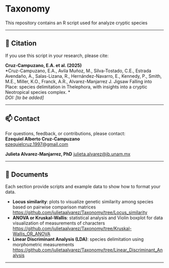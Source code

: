 # Taxonomy
This repository contains an R script used for analyze cryptic species

---

## 🧪 Citation

If you use this script in your research, please cite:

**Cruz-Campuzano, E.A. et al. (2025)**  
*Cruz-Campuzano, E.A., Avila Muñoz, M., Silva-Tostado, C.E., Estrada Avendaño, A., Salas-Lizana, R., Hernández-Navarro, E., Kennedy, P., Smith, M.E., Miller, K.O., Franck, A.R., Alvarez-Manjarrez J. Jigsaw Falling into Place: species delimitation in Thelephora, with insights into a cryptic Neotropical species complex. *  
_DOI: [to be added]_

---

## 📫 Contact

For questions, feedback, or contributions, please contact:  
**Ezequiel Alberto Cruz-Campuzano**  
ezequielcruz.1997@gmail.com

**Julieta Alvarez-Manjarrez, PhD** 
julieta.alvarez@ib.unam.mx 

---
## 📂 Documents
  Each section provide scripts and example data to show how to format your data.
  
- **Locus similarity**: plots to visualize genetic similarity among species based on pairwise comparison matrices
  https://github.com/julietaalvarez/Taxonomy/tree/Locus_similarity
- **ANOVA or Kruskal-Wallis**: statistical analysis and Violin boxplot for data visualization of measurements of characters
  https://github.com/julietaalvarez/Taxonomy/tree/Kruskal-Wallis_OR_ANOVA 
- **Linear Discriminant Analysis (LDA)**: species delimitation using morphometric measurements
  https://github.com/julietaalvarez/Taxonomy/tree/Linear_Discriminant_Analysis


---
